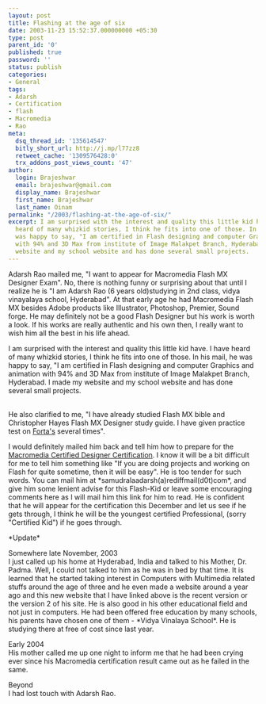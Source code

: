 ```yaml
---
layout: post
title: Flashing at the age of six
date: 2003-11-23 15:52:37.000000000 +05:30
type: post
parent_id: '0'
published: true
password: ''
status: publish
categories:
- General
tags:
- Adarsh
- Certification
- flash
- Macromedia
- Rao
meta:
  dsq_thread_id: '135614547'
  bitly_short_url: http://j.mp/l77zz8
  retweet_cache: '1309576428:0'
  trx_addons_post_views_count: '47'
author:
  login: Brajeshwar
  email: brajeshwar@gmail.com
  display_name: Brajeshwar
  first_name: Brajeshwar
  last_name: Oinam
permalink: "/2003/flashing-at-the-age-of-six/"
excerpt: I am surprised with the interest and quality this little kid have. I have
  heard of many whizkid stories, I think he fits into one of those. In his mail, he
  was happy to say, "I am certified in Flash designing and computer Graphics and animation
  with 94% and 3D Max from institute of Image Malakpet Branch, Hyderabad. I made my
  website and my school website and has done several small projects.
---
```

<p>Adarsh Rao mailed me, "I want to appear for Macromedia Flash MX Designer Exam". No, there is nothing funny or surprising about that until I realize he is "I am Adarsh Rao (6 years old)studying in 2nd class, vidya vinayalaya school, Hyderabad". At that early age he had Macromedia Flash MX besides Adobe products like Illustrator, Photoshop, Premier, Sound forge. He may definitely not be a good Flash Designer but his work is worth a look. If his works are really authentic and his own then, I really want to wish him all the best in his life ahead. </p>
<p>I am surprised with the interest and quality this little kid have. I have heard of many whizkid stories, I think he fits into one of those. In his mail, he was happy to say, "I am certified in Flash designing and computer Graphics and animation with 94% and 3D Max from institute of Image Malakpet Branch, Hyderabad. I made my website and my school website and has done several small projects.</p>
<p><br />
He also clarified to me, "I have already studied Flash MX bible and Christopher Hayes Flash MX Designer study guide. I have given practice test on <a href="http://www.forta.com/" title="Forta">Forta's</a> several times".</p>
<p>I would definitely mailed him back and tell him how to prepare for the <a href="http://www.brajeshwar.com/archives/2003/05/macromedia-flash-mx-certification-designer/" title="macromedia flash designer certification">Macromedia Certified Designer Certification</a>. I know it will be a bit difficult for me to tell him something like "If you are doing projects and working on Flash for quite sometime, then it will be easy". He is too tender for such words. You can mail him at *samudralaadarsh(a)rediffmail(d0t)com*, and give him some lenient advise for this Flash-Kid or leave some encouraging comments here as I will mail him this link for him to read. He is confident that he will appear for the certification this December and let us see if he gets through, I think he will be the youngest certified Professional, (sorry "Certified Kid") if he goes through.</p>
<p>*Update*</p>
<p>Somewhere late November, 2003<br />
I just called up his home at Hyderabad, India and talked to his Mother, Dr. Padma. Well, I could not talked to him as he was in bed by that time. It is learned that he started taking interest in Computers with Multimedia related stuffs around the age of three and he even made a website around a year ago and this new website that I have linked above is the recent version or the version 2 of his site. He is also good in his other educational field and not just in computers. He had been offered free education by many schools, his parents have chosen one of them - *Vidya Vinalaya School*. He is studying there at free of cost since last year.</p>
<p>Early 2004<br />
His mother called me up one night to inform me that he had been crying ever since his Macromedia certification result came out as he failed in the same.</p>
<p>Beyond<br />
I had lost touch with Adarsh Rao.</p>
